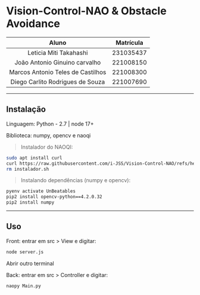 # Vision-Control-NAO & Obstacle Avoidance


|             Aluno             | Matrícula |
|:-----------------------------:|:---------:|
| Leticia Miti Takahashi | 231035437  |
| João Antonio Ginuino carvalho | 221008150 |
| Marcos Antonio Teles de Castilhos | 221008300 |
| Diego Carlito Rodrigues de Souza | 221007690 |


---

## Instalação

Linguagem: Python - 2.7 | node 17+

Biblioteca: numpy, opencv e naoqi

> Instalador do NAOQI:

````bash
sudo apt install curl
curl https://raw.githubusercontent.com/i-JSS/Vision-Control-NAO/refs/heads/master/instalador.sh | sh
rm instalador.sh
````

> Instalando dependências (numpy e opencv):
````bash
pyenv activate UnBeatables
pip2 install opencv-python==4.2.0.32
pip2 install numpy
````

---

## Uso


Front: entrar em src > View e digitar:

````bash
node server.js
````

Abrir outro terminal

Back: entrar em src > Controller e digitar:

````bash
naopy Main.py
````
